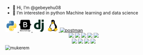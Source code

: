 - 👋 Hi, I’m @gebeyehu08
- 👀 I’m interested in python Machine learning and data science

  

<!---
gebeyehu08/gebeyehu08 is a ✨ special ✨ repository because its `README.md` (this file) appears on your GitHub profile.
You can click the Preview link to take a look at your changes.
--->


  <a href="https://www.python.org" rel="nofollow"> 
    <img src="https://raw.githubusercontent.com/devicons/devicon/master/icons/python/python-original.svg" alt="python" width="40" height="40" style="max-width: 100%;"> 
  </a><a href="https://getbootstrap.com" rel="nofollow"> 
    <img src="https://raw.githubusercontent.com/devicons/devicon/master/icons/bootstrap/bootstrap-plain-wordmark.svg" alt="bootstrap" width="40" height="40" style="max-width: 100%;">        </a><img src="https://github.com/devicons/devicon/raw/master/icons/django/django-plain.svg" alt="django" width="40" height="40" style="max-width: 100%;">
  <a href="https://www.linux.org/" rel="nofollow"> 
    <img src="https://raw.githubusercontent.com/devicons/devicon/master/icons/linux/linux-original.svg" alt="linux" width="40" height="40" style="max-width: 100%;"> 
  </a><a href="https://postman.com" rel="nofollow">  <img src="https://camo.githubusercontent.com/93b32389bf746009ca2370de7fe06c3b5146f4c99d99df65994f9ced0ba41685/68747470733a2f2f7777772e766563746f726c6f676f2e7a6f6e652f6c6f676f732f676574706f73746d616e2f676574706f73746d616e2d69636f6e2e737667" alt="postman" width="40" height="40" data-canonical-src="https://www.vectorlogo.zone/logos/getpostman/getpostman-icon.svg" style="max-width: 100%;"> 
  </a>


  <div align="center" dir="auto">
	<a target="_blank" rel="noopener noreferrer nofollow" href="https://camo.githubusercontent.com/0b257b14843be2fcdc099045961d54b717765a5b2d71699866f7c83dffe55b52/68747470733a2f2f696d672e736869656c64732e696f2f62616467652f5079436861726d2d3030303030303f7374796c653d666c6174266c6f676f3d5079436861726d266c6f676f436f6c6f723d7768697465"><img src="https://camo.githubusercontent.com/0b257b14843be2fcdc099045961d54b717765a5b2d71699866f7c83dffe55b52/68747470733a2f2f696d672e736869656c64732e696f2f62616467652f5079436861726d2d3030303030303f7374796c653d666c6174266c6f676f3d5079436861726d266c6f676f436f6c6f723d7768697465" data-canonical-src="https://img.shields.io/badge/PyCharm-000000?style=flat&amp;logo=PyCharm&amp;logoColor=white" style="max-width: 100%;"></a>
	<a target="_blank" rel="noopener noreferrer nofollow" href="https://camo.githubusercontent.com/80b089114627a85b9efcdc5bdcc959740279c6b487c1681eff05f250c14e4d0e/68747470733a2f2f696d672e736869656c64732e696f2f62616467652f5653253230436f64652d3030374143433f7374796c653d666c6174266c6f676f3d56697375616c53747564696f436f6465266c6f676f436f6c6f723d7768697465"><img src="https://camo.githubusercontent.com/80b089114627a85b9efcdc5bdcc959740279c6b487c1681eff05f250c14e4d0e/68747470733a2f2f696d672e736869656c64732e696f2f62616467652f5653253230436f64652d3030374143433f7374796c653d666c6174266c6f676f3d56697375616c53747564696f436f6465266c6f676f436f6c6f723d7768697465" data-canonical-src="https://img.shields.io/badge/VS%20Code-007ACC?style=flat&amp;logo=VisualStudioCode&amp;logoColor=white" style="max-width: 100%;"></a>
	<a target="_blank" rel="noopener noreferrer nofollow" href="https://camo.githubusercontent.com/f6a69794680042679134221093b41553f2be509ba634b9fe28bc169d40fbd39d/68747470733a2f2f696d672e736869656c64732e696f2f62616467652f76696d2d3030303030303f7374796c653d666c6174266c6f676f3d76696d266c6f676f436f6c6f723d7768697465"><img src="https://camo.githubusercontent.com/f6a69794680042679134221093b41553f2be509ba634b9fe28bc169d40fbd39d/68747470733a2f2f696d672e736869656c64732e696f2f62616467652f76696d2d3030303030303f7374796c653d666c6174266c6f676f3d76696d266c6f676f436f6c6f723d7768697465" data-canonical-src="https://img.shields.io/badge/vim-000000?style=flat&amp;logo=vim&amp;logoColor=white" style="max-width: 100%;"></a>
	<a target="_blank" rel="noopener noreferrer nofollow" href="https://camo.githubusercontent.com/45c6e3a9b18a4f238509328d2e560a6d778cb766b2bc438e71686df9e5203472/68747470733a2f2f696d672e736869656c64732e696f2f62616467652f58636f64652d3134374546423f7374796c653d666c6174266c6f676f3d78636f6465266c6f676f436f6c6f723d7768697465"><img src="https://camo.githubusercontent.com/45c6e3a9b18a4f238509328d2e560a6d778cb766b2bc438e71686df9e5203472/68747470733a2f2f696d672e736869656c64732e696f2f62616467652f58636f64652d3134374546423f7374796c653d666c6174266c6f676f3d78636f6465266c6f676f436f6c6f723d7768697465" data-canonical-src="https://img.shields.io/badge/Xcode-147EFB?style=flat&amp;logo=xcode&amp;logoColor=white" style="max-width: 100%;"></a>
  <a target="_blank" rel="noopener noreferrer nofollow" href="https://camo.githubusercontent.com/c532cdd38d233e40bf593fa2d9ec6b08d19a1df5f0789632f1b87180fcdd23ba/68747470733a2f2f696d672e736869656c64732e696f2f62616467652f4a7570797465722d4633373632363f7374796c653d666c6174266c6f676f3d6a757079746572266c6f676f436f6c6f723d7768697465"><img src="https://camo.githubusercontent.com/c532cdd38d233e40bf593fa2d9ec6b08d19a1df5f0789632f1b87180fcdd23ba/68747470733a2f2f696d672e736869656c64732e696f2f62616467652f4a7570797465722d4633373632363f7374796c653d666c6174266c6f676f3d6a757079746572266c6f676f436f6c6f723d7768697465" data-canonical-src="https://img.shields.io/badge/Jupyter-F37626?style=flat&amp;logo=jupyter&amp;logoColor=white" style="max-width: 100%;"></a>
  <br>
	<a target="_blank" rel="noopener noreferrer nofollow" href="https://camo.githubusercontent.com/ac714576a0fb2824ce579c68ae1fe7589cb861a345c8d49ce28210607da7c78e/68747470733a2f2f696d672e736869656c64732e696f2f62616467652f446f636b65722d3234393645443f7374796c653d666c6174266c6f676f3d646f636b6572266c6f676f436f6c6f723d7768697465"><img src="https://camo.githubusercontent.com/ac714576a0fb2824ce579c68ae1fe7589cb861a345c8d49ce28210607da7c78e/68747470733a2f2f696d672e736869656c64732e696f2f62616467652f446f636b65722d3234393645443f7374796c653d666c6174266c6f676f3d646f636b6572266c6f676f436f6c6f723d7768697465" data-canonical-src="https://img.shields.io/badge/Docker-2496ED?style=flat&amp;logo=docker&amp;logoColor=white" style="max-width: 100%;"></a>
	<a target="_blank" rel="noopener noreferrer nofollow" href="https://camo.githubusercontent.com/493683d1e69c600dc04bb375ab588466c554471ea28f7326b390b5103c401058/68747470733a2f2f696d672e736869656c64732e696f2f62616467652f4769742d4630353033323f7374796c653d666c6174266c6f676f3d476974266c6f676f436f6c6f723d7768697465"><img src="https://camo.githubusercontent.com/493683d1e69c600dc04bb375ab588466c554471ea28f7326b390b5103c401058/68747470733a2f2f696d672e736869656c64732e696f2f62616467652f4769742d4630353033323f7374796c653d666c6174266c6f676f3d476974266c6f676f436f6c6f723d7768697465" data-canonical-src="https://img.shields.io/badge/Git-F05032?style=flat&amp;logo=Git&amp;logoColor=white" style="max-width: 100%;"></a>
	<a target="_blank" rel="noopener noreferrer nofollow" href="https://camo.githubusercontent.com/779ecf5e6059fd906fca2099015186945f91679f22da6bf05f37f52e69e86e8a/68747470733a2f2f696d672e736869656c64732e696f2f62616467652f4769744875622d3138313731373f7374796c653d666c6174266c6f676f3d476974487562266c6f676f436f6c6f723d7768697465"><img src="https://camo.githubusercontent.com/779ecf5e6059fd906fca2099015186945f91679f22da6bf05f37f52e69e86e8a/68747470733a2f2f696d672e736869656c64732e696f2f62616467652f4769744875622d3138313731373f7374796c653d666c6174266c6f676f3d476974487562266c6f676f436f6c6f723d7768697465" data-canonical-src="https://img.shields.io/badge/GitHub-181717?style=flat&amp;logo=GitHub&amp;logoColor=white" style="max-width: 100%;"></a>
  <a target="_blank" rel="noopener noreferrer nofollow" href="https://camo.githubusercontent.com/eaa549285f4568fc176def14b62f325d3620ef951605dc4e80e5fc64f1dc58cd/68747470733a2f2f696d672e736869656c64732e696f2f62616467652f536c61636b2d3441313534423f7374796c653d666c6174266c6f676f3d736c61636b266c6f676f436f6c6f723d7768697465"><img src="https://camo.githubusercontent.com/eaa549285f4568fc176def14b62f325d3620ef951605dc4e80e5fc64f1dc58cd/68747470733a2f2f696d672e736869656c64732e696f2f62616467652f536c61636b2d3441313534423f7374796c653d666c6174266c6f676f3d736c61636b266c6f676f436f6c6f723d7768697465" data-canonical-src="https://img.shields.io/badge/Slack-4A154B?style=flat&amp;logo=slack&amp;logoColor=white" style="max-width: 100%;"></a>
  
</div>


<img align="center" src="https://camo.githubusercontent.com/2c2b2675262da1f4c98d6b645981e829bd7a600eb3bfa385fc078737c6c55f8c/68747470733a2f2f6769746875622d726561646d652d73747265616b2d73746174732e6865726f6b756170702e636f6d2f3f757365723d6d756b6572656d26" alt="mukerem" data-canonical-src="https://github-readme-streak-stats.herokuapp.com/?user=mukerem&amp;" style="max-width: 100%;">

